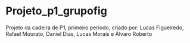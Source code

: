 # Projeto_p1_grupofig
Projeto da cadeira de P1, primeiro periodo, criado por: Lucas Figueiredo, Rafael Mourato, Daniel Dias, Lucas Morais e Álvaro Roberto
